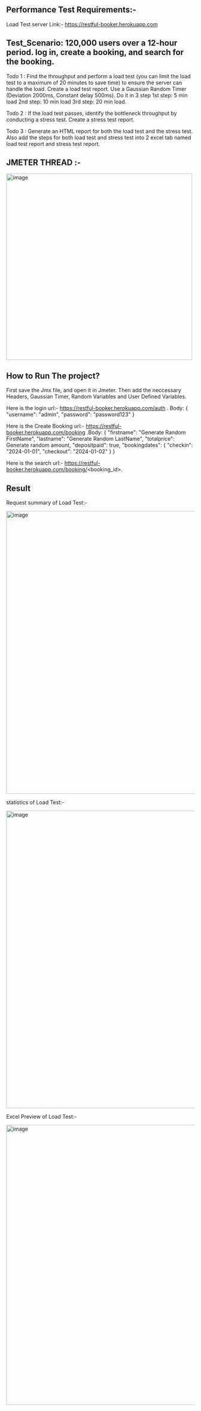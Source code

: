 ## Performance Test Requirements:- 
Load Test server Link:-  https://restful-booker.herokuapp.com

## Test_Scenario: 120,000 users over a 12-hour period. log in, create a booking, and search for the booking.

Todo 1 : Find the throughput and perform a load test (you can limit the load test to a maximum of 20 minutes to save time) to ensure the server can handle the load. Create a load test report.
Use a Gaussian Random Timer (Deviation 2000ms, Constant delay 500ms). Do it in 3 step 1st step: 5 min load 2nd step: 10 min load 3rd step: 20 min load.

Todo 2 : If the load test passes, identify the bottleneck throughput by conducting a stress test. Create a stress test report. 

Todo 3 : Generate an HTML report for both the load test and the stress test. Also add the steps for both load test and stress test into 2 excel tab named load test report and stress test report. 

## JMETER THREAD :- 
<img width="497" height="499" alt="image" src="https://github.com/user-attachments/assets/55b42802-7dbf-4367-853a-cc9cf73d9b58" />

## How to Run The project?
First save the Jmx file, and open it in Jmeter. Then add the neccessary Headers, Gaussian Timer, Random Variables and User Defined Variables.

Here is the login url:- https://restful-booker.herokuapp.com/auth . Body: { "username": "admin", "password": "password123" }

Here is the Create Booking url:- https://restful-booker.herokuapp.com/booking .Body: { "firstname": "Generate Random FirstName", "lastname": "Generate Random LastName", "totalprice": Generate random amount, "depositpaid": true, "bookingdates": { "checkin": "2024-01-01", "checkout": "2024-01-02" } }

Here is the search url:- https://restful-booker.herokuapp.com/booking/<booking_id>.

## Result 

Request summary of Load Test:-

<img width="1885" height="757" alt="image" src="https://github.com/user-attachments/assets/6b3879e8-c49f-4ffa-b07e-f83dee8a895e" />

statistics of Load Test:- 

<img width="1680" height="796" alt="image" src="https://github.com/user-attachments/assets/b0176d07-e625-4582-9adb-1dd7326cb5ad" />

Excel Preview of Load Test:-

<img width="1152" height="749" alt="image" src="https://github.com/user-attachments/assets/cb9a0bf9-044b-47a0-a5e8-63fa164c1e34" />


